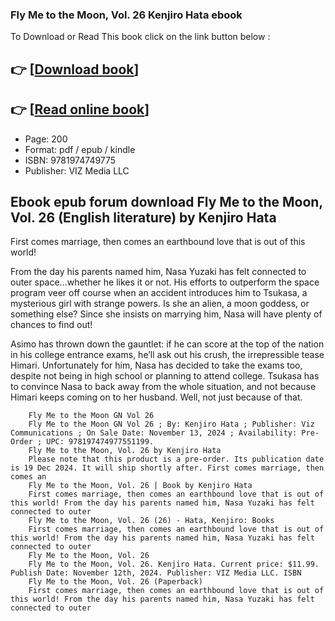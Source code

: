 ### Fly Me to the Moon, Vol. 26 Kenjiro Hata ebook

To Download or Read This book click on the link button below :

## 👉  [**[Download book](http://ebooksharez.info/download.php?group=book&from=github.com&id=721906&lnk=1079 "Download book")**]

## 👉  [**[Read online book](http://ebooksharez.info/download.php?group=book&from=github.com&id=721906&lnk=1079 "Read online book")**]


* Page: 200
* Format: pdf / epub / kindle
* ISBN: 9781974749775
* Publisher: VIZ Media LLC



## Ebook epub forum download Fly Me to the Moon, Vol. 26 (English literature) by Kenjiro Hata 



First comes marriage, then comes an earthbound love that is out of this world!
 
 From the day his parents named him, Nasa Yuzaki has felt connected to outer space...whether he likes it or not. His efforts to outperform the space program veer off course when an accident introduces him to Tsukasa, a mysterious girl with strange powers. Is she an alien, a moon goddess, or something else? Since she insists on marrying him, Nasa will have plenty of chances to find out!
 
 Asimo has thrown down the gauntlet: if he can score at the top of the nation in his college entrance exams, he’ll ask out his crush, the irrepressible tease Himari. Unfortunately for him, Nasa has decided to take the exams too, despite not being in high school or planning to attend college. Tsukasa has to convince Nasa to back away from the whole situation, and not because Himari keeps coming on to her husband. Well, not just because of that.


        Fly Me to the Moon GN Vol 26
        Fly Me to the Moon GN Vol 26 ; By: Kenjiro Hata ; Publisher: Viz Communications ; On Sale Date: November 13, 2024 ; Availability: Pre-Order ; UPC: 978197474977551199.
        Fly Me to the Moon, Vol. 26 by Kenjiro Hata
        Please note that this product is a pre-order. Its publication date is 19 Dec 2024. It will ship shortly after. First comes marriage, then comes an 
        Fly Me to the Moon, Vol. 26 | Book by Kenjiro Hata
        First comes marriage, then comes an earthbound love that is out of this world! From the day his parents named him, Nasa Yuzaki has felt connected to outer 
        Fly Me to the Moon, Vol. 26 (26) - Hata, Kenjiro: Books
        First comes marriage, then comes an earthbound love that is out of this world! From the day his parents named him, Nasa Yuzaki has felt connected to outer 
        Fly Me to the Moon, Vol. 26
        Fly Me to the Moon, Vol. 26. Kenjiro Hata. Current price: $11.99. Publish Date: November 12th, 2024. Publisher: VIZ Media LLC. ISBN 
        Fly Me to the Moon, Vol. 26 (Paperback)
        First comes marriage, then comes an earthbound love that is out of this world! From the day his parents named him, Nasa Yuzaki has felt connected to outer 
    




